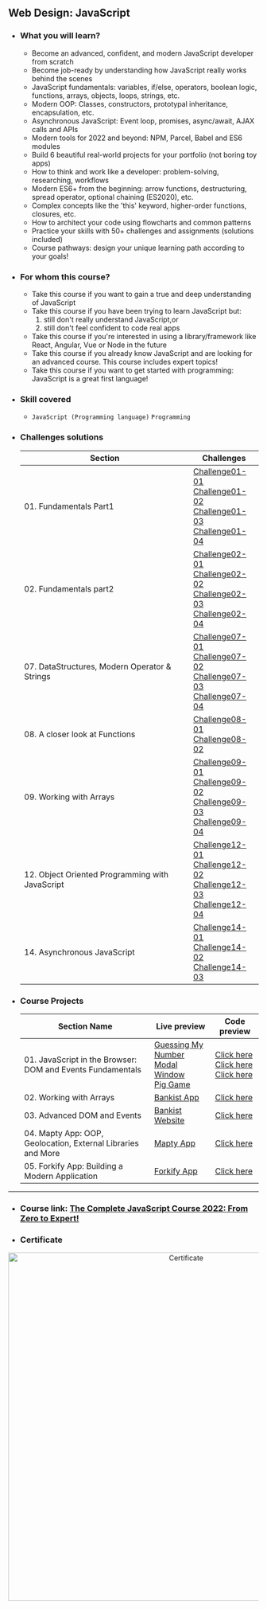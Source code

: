 ## Web Design: JavaScript

- ### What you will learn?
  - Become an advanced, confident, and modern JavaScript developer from scratch
  - Become job-ready by understanding how JavaScript really works behind the scenes
  - JavaScript fundamentals: variables, if/else, operators, boolean logic, functions, arrays, objects, loops, strings, etc.
  - Modern OOP: Classes, constructors, prototypal inheritance, encapsulation, etc.
  - Asynchronous JavaScript: Event loop, promises, async/await, AJAX calls and APIs
  - Modern tools for 2022 and beyond: NPM, Parcel, Babel and ES6 modules
  - Build 6 beautiful real-world projects for your portfolio (not boring toy apps)
  - How to think and work like a developer: problem-solving, researching, workflows
  - Modern ES6+ from the beginning: arrow functions, destructuring, spread operator, optional chaining (ES2020), etc.
  - Complex concepts like the 'this' keyword, higher-order functions, closures, etc.
  - How to architect your code using flowcharts and common patterns
  - Practice your skills with 50+ challenges and assignments (solutions included)
  - Course pathways: design your unique learning path according to your goals!
- ### For whom this course?
  - Take this course if you want to gain a true and deep understanding of JavaScript
  - Take this course if you have been trying to learn JavaScript but:
    1. still don't really understand JavaScript,or
    2. still don't feel confident to code real apps
  - Take this course if you're interested in using a library/framework like React, Angular, Vue or Node in the future
  - Take this course if you already know JavaScript and are looking for an advanced course. This course includes expert topics!
  - Take this course if you want to get started with programming: JavaScript is a great first language!
- ### Skill covered
  - `JavaScript (Programming language)` `Programming`
- ### Challenges solutions

  | Section                                         | Challenges                                                                                                                                                                                                                                                                |
  | ----------------------------------------------- | ------------------------------------------------------------------------------------------------------------------------------------------------------------------------------------------------------------------------------------------------------------------------- |
  | 01. Fundamentals Part1                          | [Challenge01-01](01-Fundamentals-part1/Challenge01-01) <br/>[Challenge01-02](01-Fundamentals-part1/Challenge01-02) <br/>[Challenge01-03](01-Fundamentals-part1/Challenge01-03) <br/> [Challenge01-04](01-Fundamentals-part1/Challenge01-04)                               |
  | 02. Fundamentals part2                          | [Challenge02-01](02-Fundamentals-part2/Challenge02-01) <br/> [Challenge02-02](02-Fundamentals-part2/Challenge02-01) <br/> [Challenge02-03](02-Fundamentals-part2/Challenge02-01) <br/> [Challenge02-04](02-Fundamentals-part2/Challenge02-01)                             |
  | 07. DataStructures, Modern Operator & Strings   | [Challenge07-01](07-Data-Structures-Operators/Challenge07-01) <br/> [Challenge07-02](07-Data-Structures-Operators/Challenge07-02) <br/> [Challenge07-03](07-Data-Structures-Operators/Challenge07-03) <br/> [Challenge07-04](07-Data-Structures-Operators/Challenge07-04) |
  | 08. A closer look at Functions                  | [Challenge08-01](08-Functions/Challenge08-01) <br/> [Challenge08-02](08-Functions/Challenge08-02)                                                                                                                                                                         |
  | 09. Working with Arrays                         | [Challenge09-01](09-Working-with-Arrays/Challenge09-01) <br/>[Challenge09-02](09-Working-with-Arrays/Challenge09-02) <br/> [Challenge09-03](09-Working-with-Arrays/Challenge09-03) <br/> [Challenge09-04](09-Working-with-Arrays/Challenge09-04)                          |
  | 12. Object Oriented Programming with JavaScript | [Challenge12-01](12-OOP-with-JavaScript/Challenge12-01) <br/> [Challenge12-02](12-OOP-with-JavaScript/Challenge12-02) <br/> [Challenge12-03](12-OOP-with-JavaScript/Challenge12-03) <br/> [Challenge12-04](12-OOP-with-JavaScript/Challenge12-04)                         |
  | 14. Asynchronous JavaScript                     | [Challenge14-01](14-Asynchronous/Challenge14-01)<br/> [Challenge14-02](14-Asynchronous/Challenge14-02) <br/> [Challenge14-03](14-Asynchronous/Challenge14-03)                                                                                                             |

- ### Course Projects
  | Section Name                                                 | Live preview                                                                                                                                                               | Code preview                                                                                                                                                                                                                                                                                                                                                                                                                                |
  | ------------------------------------------------------------ | -------------------------------------------------------------------------------------------------------------------------------------------------------------------------- | ------------------------------------------------------------------------------------------------------------------------------------------------------------------------------------------------------------------------------------------------------------------------------------------------------------------------------------------------------------------------------------------------------------------------------------------- |
  | 01. JavaScript in the Browser: DOM and Events Fundamentals   | [Guessing My Number](https://guess-my-number101.netlify.app/) <br/> [Modal Window](https://modal-window101.netlify.app/) <br/> [Pig Game](https://piggame101.netlify.app/) | [Click here](https://github.com/Youssef1S/Kalbonyan_Elmarsos/tree/main/Udemy/12-JavaScript/05-DOM-and-Events-fundamentals/01-Guess-my-number) <br/> [Click here](https://github.com/Youssef1S/Kalbonyan_Elmarsos/tree/main/Udemy/12-JavaScript/05-DOM-and-Events-fundamentals/02-Modal-Window) <br/> [Click here](https://github.com/Youssef1S/Kalbonyan_Elmarsos/tree/main/Udemy/12-JavaScript/05-DOM-and-Events-fundamentals/03-Pig-Game) |
  | 02. Working with Arrays                                      | [Bankist App](https://bankistapp101.netlify.app/)                                                                                                                          | [Click here](https://github.com/Youssef1S/Kalbonyan_Elmarsos/tree/main/Udemy/12-JavaScript/09-Working-with-Arrays/Bankist-app)                                                                                                                                                                                                                                                                                                              |
  | 03. Advanced DOM and Events                                  | [Bankist Website](https://bankist-website101.netlify.app/)                                                                                                                 | [Click here](https://github.com/Youssef1S/Kalbonyan_Elmarsos/tree/main/Udemy/12-JavaScript/11-Advanced-DOM-and-Events/Bankist-website)                                                                                                                                                                                                                                                                                                      |
  | 04. Mapty App: OOP, Geolocation, External Libraries and More | [Mapty App](https://maptyapp101.netlify.app/)                                                                                                                              | [Click here](https://github.com/Youssef1S/Kalbonyan_Elmarsos/tree/main/Udemy/12-JavaScript/13-Mapty-App)                                                                                                                                                                                                                                                                                                                                    |
  | 05. Forkify App: Building a Modern Application               | [Forkify App](https://forkify-app101.netlify.app/)                                                                                                                         | [Click here](https://github.com/Youssef1S/Kalbonyan_Elmarsos/tree/main/Udemy/12-JavaScript/15-Forkify-app)                                                                                                                                                                                                                                                                                                                                  |

---

- ### Course link: [The Complete JavaScript Course 2022: From Zero to Expert!](https://www.udemy.com/course/the-complete-javascript-course/)
- ### Certificate
<div align="center">
  <img src="https://udemy-certificate.s3.amazonaws.com/image/UC-dbb30c9e-e168-4bf1-a621-5e9c82ff4110.jpg?v=1657623732000" alt="Certificate" width="700px" />
</div>
